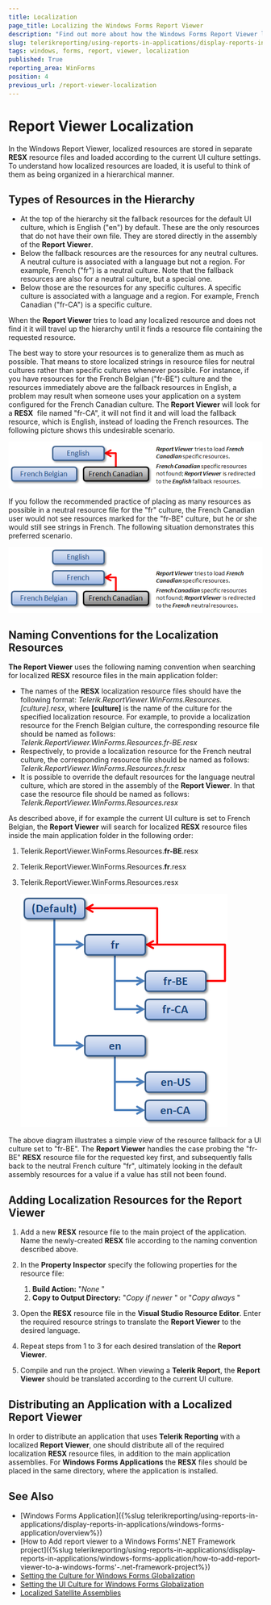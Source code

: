 ```yaml
---
title: Localization
page_title: Localizing the Windows Forms Report Viewer
description: "Find out more about how the Windows Forms Report Viewer localization works and understand how to implement it. See useful advice about resource naming conventions and hierarchy."
slug: telerikreporting/using-reports-in-applications/display-reports-in-applications/windows-forms-application/report-viewer-localization
tags: windows, forms, report, viewer, localization
published: True
reporting_area: WinForms
position: 4
previous_url: /report-viewer-localization
---
```


# Report Viewer Localization

In the Windows Report Viewer, localized resources are stored in separate __RESX__ resource files and loaded according to the current UI culture settings. To understand how localized resources are loaded, it is useful to think of them as being organized in a hierarchical manner.

## Types of Resources in the Hierarchy

* At the top of the hierarchy sit the fallback resources for the default UI culture, which is English ("en") by default. These are the only resources that do not have their own file. They are stored directly in the assembly of the __Report Viewer__.
* Below the fallback resources are the resources for any neutral cultures. A neutral culture is associated with a language but not a region. For example, French ("fr") is a neutral culture. Note that the fallback resources are also for a neutral culture, but a special one.
* Below those are the resources for any specific cultures. A specific culture is associated with a language and a region. For example, French Canadian ("fr-CA") is a specific culture.

When the __Report Viewer__ tries to load any localized resource and does not find it it will travel up the hierarchy until it finds a resource file containing the requested resource.

The best way to store your resources is to generalize them as much as possible. That means to store localized strings in resource files for neutral cultures rather than specific cultures whenever possible. For instance, if you have resources for the French Belgian ("fr-BE") culture and the resources immediately above are the fallback resources in English, a problem may result when someone uses your application on a system configured for the French Canadian culture. The __Report Viewer__ will look for a __RESX__  file named "fr-CA", it will not find it and will load the fallback resource, which is English, instead of loading the French resources. The following picture shows this undesirable scenario.

![Image showing an undesireable localization resources hierarchy.](images/localization1.png)

If you follow the recommended practice of placing as many resources as possible in a neutral resource file for the "fr" culture, the French Canadian user would not see resources marked for the "fr-BE" culture, but he or she would still see strings in French. The following situation demonstrates this preferred scenario.

![Image showing a more optimal localization resources hierarchy.](images/localization2.png)

## Naming Conventions for the Localization Resources

__The Report Viewer__ uses the following naming convention when searching for localized __RESX__ resource files in the main application folder:

* The names of the __RESX__ localization resource files should have the following format: _Telerik.ReportViewer.WinForms.Resources.[culture].resx_, where __[culture]__ is the name of the culture for the specified localization resource. For example, to provide a localization resource for the French Belgian culture, the corresponding resource file should be named as follows: _Telerik.ReportViewer.WinForms.Resources.fr-BE.resx_
* Respectively, to provide a localization resource for the French neutral culture, the corresponding resource file should be named as follows: _Telerik.ReportViewer.WinForms.Resources.fr.resx_
* It is possible to override the default resources for the language neutral culture, which are stored in the assembly of the __Report Viewer__. In that case the resource file should be named as follows: _Telerik.ReportViewer.WinForms.Resources.resx_

As described above, if for example the current UI culture is set to French Belgian, the __Report Viewer__ will search for localized __RESX__ resource files inside the main application folder in the following order:

1. Telerik.ReportViewer.WinForms.Resources.__fr-BE__.resx
1. Telerik.ReportViewer.WinForms.Resources.__fr__.resx
1. Telerik.ReportViewer.WinForms.Resources.resx

	![Image showing how the localization resource fallback mechanism works.](images/localization3.png)

The above diagram illustrates a simple view of the resource fallback for a UI culture set to "fr-BE". The __Report Viewer__ handles the case probing the "fr-BE" __RESX__ resource file for the requested key first, and subsequently falls back to the neutral French culture "fr", ultimately looking in the default assembly resources for a value if a value has still not been found.

## Adding Localization Resources for the Report Viewer

1. Add a new __RESX__ resource file to the main project of the application. Name the newly-created __RESX__ file according to the naming convention described above.
1. In the __Property Inspector__ specify the following properties for the resource file:

	1. __Build Action:__ "*None* "
	1. __Copy to Output Directory:__ "*Copy if newer* " or "*Copy always* "

1. Open the __RESX__ resource file in the __Visual Studio Resource Editor__. Enter the required resource strings to translate the __Report Viewer__ to the desired language.
1. Repeat steps from 1 to 3 for each desired translation of the __Report Viewer__.
1. Compile and run the project. When viewing a __Telerik Report__, the __Report Viewer__ should be translated according to the current UI culture.

## Distributing an Application with a Localized Report Viewer

In order to distribute an application that uses __Telerik Reporting__ with a localized __Report Viewer__, one should distribute all of the required localization __RESX__ resource files, in addition to the main application assemblies. For __Windows Forms Applications__ the __RESX__ files should be placed in the same directory, where the application is installed.

## See Also

* [Windows Forms Application]({%slug telerikreporting/using-reports-in-applications/display-reports-in-applications/windows-forms-application/overview%})
* [How to Add report viewer to a Windows Forms'.NET Framework project]({%slug telerikreporting/using-reports-in-applications/display-reports-in-applications/windows-forms-application/how-to-add-report-viewer-to-a-windows-forms'-.net-framework-project%})
* [Setting the Culture for Windows Forms Globalization](https://learn.microsoft.com/en-us/dotnet/api/system.globalization.cultureinfo.currentculture?view=net-7.0)
* [Setting the UI Culture for Windows Forms Globalization](https://learn.microsoft.com/en-us/dotnet/api/system.globalization.cultureinfo.currentuiculture?view=net-7.0)
* [Localized Satellite Assemblies](https://learn.microsoft.com/en-us/dotnet/core/extensions/create-satellite-assemblies)
